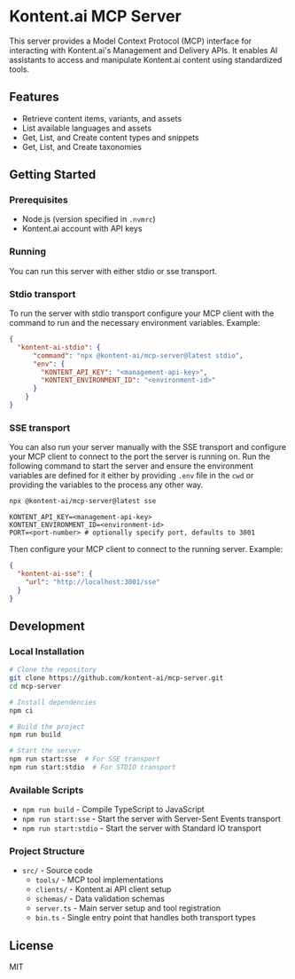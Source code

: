 # Kontent.ai MCP Server

This server provides a Model Context Protocol (MCP) interface for interacting with Kontent.ai's Management and Delivery APIs. It enables AI assistants to access and manipulate Kontent.ai content using standardized tools.

## Features

- Retrieve content items, variants, and assets
- List available languages and assets
- Get, List, and Create content types and snippets
- Get, List, and Create taxonomies

## Getting Started

### Prerequisites

- Node.js (version specified in `.nvmrc`)
- Kontent.ai account with API keys

### Running

You can run this server with either stdio or sse transport.

### Stdio transport

To run the server with stdio transport configure your MCP client with the command to run and the necessary environment variables.
Example:
```json
{
  "kontent-ai-stdio": {
      "command": "npx @kontent-ai/mcp-server@latest stdio",
      "env": {
        "KONTENT_API_KEY": "<management-api-key>",
        "KONTENT_ENVIRONMENT_ID": "<environment-id>"
      }
    }
}
```

### SSE transport

You can also run your server manually with the SSE transport and configure your MCP client to connect to the port the server is running on.
Run the following command to start the server and ensure the environment variables are defined for it either by providing `.env` file in the `cwd` or providing the variables to the process any other way.

```bash
npx @kontent-ai/mcp-server@latest sse
```
```env
KONTENT_API_KEY=<management-api-key>
KONTENT_ENVIRONMENT_ID=<environment-id>
PORT=<port-number> # optionally specify port, defaults to 3001
```

Then configure your MCP client to connect to the running server.
Example:
```json
{
  "kontent-ai-sse": {
    "url": "http://localhost:3001/sse"
  }
}
```


## Development

### Local Installation

```bash
# Clone the repository
git clone https://github.com/kontent-ai/mcp-server.git
cd mcp-server

# Install dependencies
npm ci

# Build the project
npm run build

# Start the server
npm run start:sse  # For SSE transport
npm run start:stdio  # For STDIO transport
```

### Available Scripts

- `npm run build` - Compile TypeScript to JavaScript
- `npm run start:sse` - Start the server with Server-Sent Events transport
- `npm run start:stdio` - Start the server with Standard IO transport

### Project Structure

- `src/` - Source code
  - `tools/` - MCP tool implementations
  - `clients/` - Kontent.ai API client setup
  - `schemas/` - Data validation schemas
  - `server.ts` - Main server setup and tool registration
  - `bin.ts` - Single entry point that handles both transport types

## License

MIT 